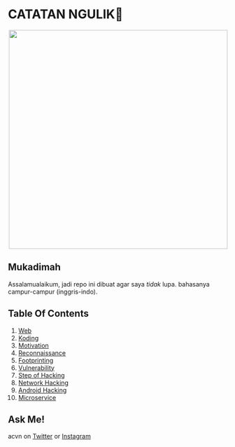 # CATATAN NGULIK:rocket:

<p align="center"><img src="https://user-images.githubusercontent.com/52058660/89849631-14093c80-dbb3-11ea-9e04-a67d5758b904.jpg" width="500"></p>

## Mukadimah
Assalamualaikum, jadi repo ini dibuat agar saya *tidak* lupa. bahasanya campur-campur (inggris-indo).

## Table Of Contents
1. [Web](https://github.com/acvn/b3lajar/tree/master/web.md)
2. [Koding](https://github.com/acvn/catngul/blob/master/code.md)
3. [Motivation](https://github.com/acvn/b3lajar/blob/master/motivation.md)
4. [Reconnaissance](https://github.com/acvn/b3lajar/blob/master/rekon)
6. [Footprinting](https://github.com/acvn/catngul/blob/master/foot.md)
7. [Vulnerability](https://github.com/acvn/b3lajar/blob/master/vuln)
8. [Step of Hacking](https://github.com/acvn/b3lajar/blob/master/steps.md)
9. [Network Hacking](https://github.com/acvn/b3lajar/blob/master/netsec.md)
10. [Android Hacking](https://github.com/acvn/catngul/blob/master/androsec)
11. [Microservice](https://github.com/acvn/catngul/blob/master/microservice.md)
   
## Ask Me!
acvn on [Twitter](https://twitter.com/aldi__satria) or [Instagram](https://www.instagram.com/aldi___satria/)
